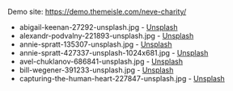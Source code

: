 Demo site: https://demo.themeisle.com/neve-charity/

* abigail-keenan-27292-unsplash.jpg - [Unsplash](https://unsplash.com/photos/_h_weGa3eGo)
* alexandr-podvalny-221893-unsplash.jpg - [Unsplash](https://unsplash.com/photos/wXKfIKrEpJo)
* annie-spratt-135307-unsplash.jpg - [Unsplash](https://unsplash.com/photos/1YnBzhJISg4)
* annie-spratt-427337-unsplash-1024x681.jpg - [Unsplash](https://unsplash.com/photos/cVEOh_JJmEE)
* avel-chuklanov-686841-unsplash.jpg - [Unsplash](https://unsplash.com/photos/Ks4t8IK8Kgw)
* bill-wegener-391233-unsplash.jpg - [Unsplash](https://unsplash.com/photos/mEqHRgtIqkE)
* capturing-the-human-heart-227847-unsplash.jpg - [Unsplash](https://unsplash.com/photos/FQ1L770x6l8)
